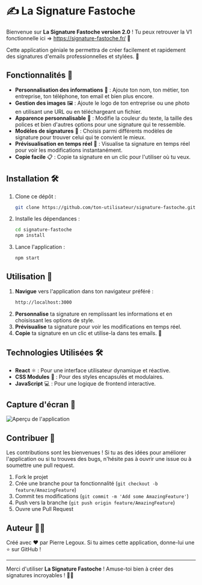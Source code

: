 # ✍️ La Signature Fastoche

Bienvenue sur **La Signature Fastoche version 2.0** ! 
Tu peux retrouver la V1 fonctionnelle ici => https://signature-fastoche.fr/ 🎉 

Cette application géniale te permettra de créer facilement et rapidement des signatures d'emails professionnelles et stylées. 🚀

## Fonctionnalités 🌟

- **Personnalisation des informations** 📝 : Ajoute ton nom, ton métier, ton entreprise, ton téléphone, ton email et bien plus encore.
- **Gestion des images** 🖼️ : Ajoute le logo de ton entreprise ou une photo en utilisant une URL ou en téléchargeant un fichier.
- **Apparence personnalisable** 🎨 : Modifie la couleur du texte, la taille des polices et bien d'autres options pour une signature qui te ressemble.
- **Modèles de signatures** 📑 : Choisis parmi différents modèles de signature pour trouver celui qui te convient le mieux.
- **Prévisualisation en temps réel** 👀 : Visualise ta signature en temps réel pour voir les modifications instantanément.
- **Copie facile** 📋 : Copie ta signature en un clic pour l'utiliser où tu veux.

## Installation 🛠️

1. Clone ce dépôt :
    ```sh
    git clone https://github.com/ton-utilisateur/signature-fastoche.git
    ```
2. Installe les dépendances :
    ```sh
    cd signature-fastoche
    npm install
    ```
3. Lance l'application :
    ```sh
    npm start
    ```

## Utilisation 🚀

1. **Navigue** vers l'application dans ton navigateur préféré :
    ```sh
    http://localhost:3000
    ```
2. **Personnalise** ta signature en remplissant les informations et en choisissant les options de style.
3. **Prévisualise** ta signature pour voir les modifications en temps réel.
4. **Copie** ta signature en un clic et utilise-la dans tes emails. 📧

## Technologies Utilisées 🛠️

- **React** ⚛️ : Pour une interface utilisateur dynamique et réactive.
- **CSS Modules** 🎨 : Pour des styles encapsulés et modulaires.
- **JavaScript** 💻 : Pour une logique de frontend interactive.

## Capture d'écran 🌟

![Aperçu de l'application](https://example.com/capture-ecran.png)

## Contribuer 🤝

Les contributions sont les bienvenues ! Si tu as des idées pour améliorer l'application ou si tu trouves des bugs, n'hésite pas à ouvrir une issue ou à soumettre une pull request.

1. Fork le projet
2. Crée une branche pour ta fonctionnalité (`git checkout -b feature/AmazingFeature`)
3. Commit tes modifications (`git commit -m 'Add some AmazingFeature'`)
4. Push vers la branche (`git push origin feature/AmazingFeature`)
5. Ouvre une Pull Request

## Auteur 👨‍💻

Créé avec ❤️ par Pierre Legoux. Si tu aimes cette application, donne-lui une ⭐ sur GitHub !


---

Merci d'utiliser **La Signature Fastoche** ! Amuse-toi bien à créer des signatures incroyables ! 🚀🎉
